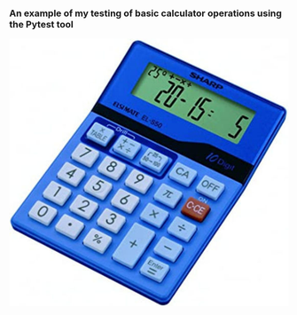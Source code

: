 ### An example of my testing of basic calculator operations using the Pytest tool

![Alt text](images/Calculator.jpeg)
